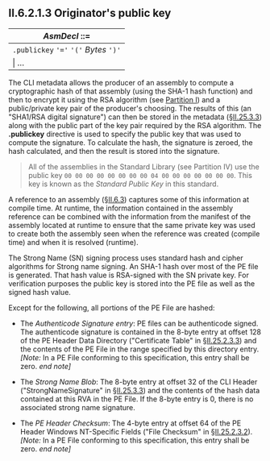 ## II.6.2.1.3 Originator's public key

 | _AsmDecl_ ::=
 | ----
 | `.publickey` `'='` `'('` _Bytes_ `')'`
 | \| &hellip; 
 
The CLI metadata allows the producer of an assembly to compute a cryptographic hash of that assembly (using the SHA-1 hash function) and then to encrypt it using the RSA algorithm (see [Partition I](i.3-normative-references.md)) and a public/private key pair of the producer's choosing. The results of this (an "SHA1/RSA digital signature") can then be stored in the metadata (§[II.25.3.3](ii.25.3.3-cli-header.md)) along with the public part of the key pair required by the RSA algorithm. The **.publickey** directive is used to specify the public key that was used to compute the signature. To calculate the hash, the signature is zeroed, the hash calculated, and then the result is stored into the signature.

> All of the assemblies in the Standard Library (see Partition IV) use the public key `00 00 00 00 00 00 00 00 04 00 00 00 00 00 00 00`. This key is known as the *Standard Public Key* in this standard.

A reference to an assembly (§[II.6.3](ii.6.3-referencing-assemblies.md)) captures some of this information at compile time. At runtime, the information contained in the assembly reference can be combined with the information from the manifest of the assembly located at runtime to ensure that the same private key was used to create both the assembly seen when the reference was created (compile time) and when it is resolved (runtime).

The Strong Name (SN) signing process uses standard hash and cipher algorithms for Strong name signing. An SHA-1 hash over most of the PE file is generated. That hash value is RSA-signed with the SN private key. For verification purposes the public key is stored into the PE file as well as the signed hash value.

Except for the following, all portions of the PE File are hashed:

 * The *Authenticode Signature entry*: PE files can be authenticode signed. The authenticode signature is contained in the 8-byte entry at offset 128 of the PE Header Data Directory ("Certificate Table" in §[II.25.2.3.3](ii.25.2.3.3-pe-header-data-directories.md)) and the contents of the PE File in the range specified by this directory entry. _[Note:_ In a PE File conforming to this specification, this entry shall be zero. _end note]_

 * The *Strong Name Blob*: The 8-byte entry at offset 32 of the CLI Header ("StrongNameSignature" in §[II.25.3.3](ii.25.3.3-cli-header.md)) and the contents of the hash data contained at this RVA in the PE File. If the 8-byte entry is 0, there is no associated strong name signature.

 * The *PE Header Checksum*: The 4-byte entry at offset 64 of the PE Header Windows NT-Specific Fields ("File Checksum" in §[II.25.2.3.2](ii.25.2.3.2-pe-header-windows-nt-specific-fields.md)). _[Note:_ In a PE File conforming to this specification, this entry shall be zero. _end note]_
